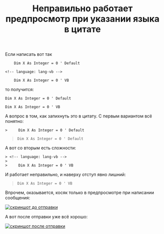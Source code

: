 ﻿---
title: "Неправильно работает предпросмотр при указании языка в цитате"
se.owner.user_id: 178988
se.owner.display_name: "Qwertiy"
se.owner.link: "https://ru.meta.stackoverflow.com/users/178988/qwertiy"
se.link: "https://ru.meta.stackoverflow.com/questions/10060/%d0%9d%d0%b5%d0%bf%d1%80%d0%b0%d0%b2%d0%b8%d0%bb%d1%8c%d0%bd%d0%be-%d1%80%d0%b0%d0%b1%d0%be%d1%82%d0%b0%d0%b5%d1%82-%d0%bf%d1%80%d0%b5%d0%b4%d0%bf%d1%80%d0%be%d1%81%d0%bc%d0%be%d1%82%d1%80-%d0%bf%d1%80%d0%b8-%d1%83%d0%ba%d0%b0%d0%b7%d0%b0%d0%bd%d0%b8%d0%b8-%d1%8f%d0%b7%d1%8b%d0%ba%d0%b0-%d0%b2-%d1%86%d0%b8%d1%82%d0%b0%d1%82%d0%b5"
se.question_id: 10060
se.post_type: question
---
<p>Если написать вот так</p>

<pre class="lang-none prettyprint-override"><code>    Dim X As Integer = 0 ' Default

&lt;!-- language: lang-vb --&gt;

    Dim X As Integer = 0 ' VB
</code></pre>

<p>то получится:</p>

<pre><code>Dim X As Integer = 0 ' Default
</code></pre>

<pre class="lang-vb prettyprint-override"><code>Dim X As Integer = 0 ' VB
</code></pre>

<p>А вопрос в том, как запихнуть это в цитату. С первым вариантом всё понятно:</p>

<pre class="lang-none prettyprint-override"><code>&gt;     Dim X As Integer = 0 ' Default
</code></pre>

<blockquote>
<pre><code>Dim X As Integer = 0 ' Default
</code></pre>
</blockquote>

<p>А вот со вторым есть сложности:</p>

<pre class="lang-none prettyprint-override"><code>&gt; &lt;!-- language: lang-vb --&gt;
&gt;
&gt;     Dim X As Integer = 0 ' VB
</code></pre>

<p>И работает неправильно, и наверху отступ явно лишний:</p>

<blockquote>
  <pre class="lang-vb prettyprint-override"><code>Dim X As Integer = 0 ' VB
</code></pre>
</blockquote>

<p>Впрочем, оказывается, косяк только в предпросмотре при написании сообщения:</p>

<p><a href="https://i.stack.imgur.com/r8hv7.png" rel="nofollow noreferrer"><img src="https://i.stack.imgur.com/r8hv7.png" alt="скриншот до отправки"></a></p>

<p>А вот после отправки уже всё хорошо:</p>

<p><a href="https://i.stack.imgur.com/juiXI.png" rel="nofollow noreferrer"><img src="https://i.stack.imgur.com/juiXI.png" alt="скриншот после отправки"></a></p>
